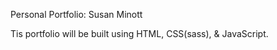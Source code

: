 Personal Portfolio:  Susan Minott

Tis portfolio will be built using HTML, CSS(sass), & JavaScript.
